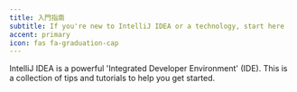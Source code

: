 ```yaml
---
title: 入門指南
subtitle: If you're new to IntelliJ IDEA or a technology, start here
accent: primary
icon: fas fa-graduation-cap
---
```


IntelliJ IDEA is a powerful 'Integrated Developer Environment' (IDE). This is a collection of tips and tutorials to help you get started. 
